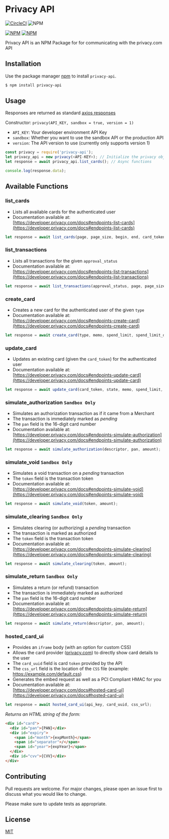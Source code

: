 # Privacy API 
[![CircleCI](https://circleci.com/gh/ShivanshVij/privacy-api.svg?style=svg)](https://circleci.com/gh/ShivanshVij/privacy-api) ![NPM](https://img.shields.io/npm/l/privacy-api)

[![NPM](https://nodei.co/npm/privacy-api.png?downloads=true&downloadRank=true&stars=true)](https://nodei.co/npm/privacy-api/)
[![NPM](https://nodei.co/npm-dl/privacy-api.png?height=2)](https://nodei.co/npm/privacy-api/)

Privacy API is an NPM Package for for communicating with the privacy.com API

## Installation

Use the package manager [npm](https://www.npmjs.com/get-npm) to install `privacy-api`.

```bash
$ npm install privacy-api
```

## Usage

Responses are returned as standard [axios responses](https://github.com/axios/axios#response-schema)

Constructor: `privacy(API_KEY, sandbox = true, version = 1)`
- `API_KEY`: Your developer environment API Key
- `sandbox`: Whether you want to use the sandbox API or the production API
- `version`: The API version to use (currently only supports version 1)

```javascript
const privacy = require('privacy-api');
let privacy_api = new privacy(<API-KEY>); // Initialize the privacy object with your API key
let response = await privacy_api.list_cards(); // Async functions

console.log(response.data);
```

## Available Functions

### list_cards
- Lists all available cards for the authenticated user
- Documentation available at: [https://developer.privacy.com/docs#endpoints-list-cards](https://developer.privacy.com/docs#endpoints-list-cards)

```javascript
let response = await list_cards(page, page_size, begin, end, card_token);
```

### list_transactions
- Lists all transactions for the given `approval_status`
- Documentation available at: [https://developer.privacy.com/docs#endpoints-list-transactions](https://developer.privacy.com/docs#endpoints-list-transactions)

```javascript
let response = await list_transactions(approval_status, page, page_size, begin, end, card_token, transaction_token);
```

### create_card
- Creates a new card for the authenticated user of the given `type`
- Documentation available at: [https://developer.privacy.com/docs#endpoints-create-card](https://developer.privacy.com/docs#endpoints-create-card)

```javascript
let response = await create_card(type, memo, spend_limit, spend_limit_duration);
```

### update_card
- Updates an existing card (given the `card_token`) for the authenticated user
- Documentation available at: [https://developer.privacy.com/docs#endpoints-update-card](https://developer.privacy.com/docs#endpoints-update-card)

```javascript
let response = await update_card(card_token, state, memo, spend_limit, spend_limit_duration);
```

### simulate_authorization `Sandbox Only`
- Simulates an authorization transaction as if it came from a Merchant
- The transaction is immediately marked as _pending_
- The `pan` field is the 16-digit card number
- Documentation available at: [https://developer.privacy.com/docs#endpoints-simulate-authorization](https://developer.privacy.com/docs#endpoints-simulate-authorization)

```javascript
let response = await simulate_authorization(descriptor, pan, amount);
```

### simulate_void `Sandbox Only`
- Simulates a void transaction on a _pending_ transaction
- The `token` field is the transaction token
- Documentation available at: [https://developer.privacy.com/docs#endpoints-simulate-void](https://developer.privacy.com/docs#endpoints-simulate-void)

```javascript
let response = await simulate_void(token, amount);
```

### simulate_clearing `Sandbox Only`
- Simulates clearing (or authorizing) a _pending_ transaction
- The transaction is marked as authorized
- The `token` field is the transaction token
- Documentation available at: [https://developer.privacy.com/docs#endpoints-simulate-clearing](https://developer.privacy.com/docs#endpoints-simulate-clearing)

```javascript
let response = await simulate_clearing(token, amount);
```

### simulate_return `Sandbox Only`
- Simulates a return (or refund) transaction
- The transaction is immediately marked as authorized
- The `pan` field is the 16-digit card number
- Documentation available at: [https://developer.privacy.com/docs#endpoints-simulate-return](https://developer.privacy.com/docs#endpoints-simulate-return)

```javascript
let response = await simulate_return(descriptor, pan, amount);
```

### hosted_card_ui
- Provides an `iframe` body (with an option for custom CSS)
- Allows the card provider ([privacy.com](https://privacy.com)) to directly show card details to the user
- The `card_uuid` field is card `token` provided by the API
- The `css_url` field is the location of the `CSS` file (example: https://example.com/default.css)
- Generates the embed request as well as a PCI Compliant HMAC for you
- Documentation available at: [https://developer.privacy.com/docs#hosted-card-ui](https://developer.privacy.com/docs#hosted-card-ui)

```javascript
let response = await hosted_card_ui(api_key, card_uuid, css_url);
```

*Returns an HTML string of the form:*

```HTML
<div id="card">
  <div id="pan">{PAN}</div>
  <div id="expiry">
    <span id="month">{expMonth}</span>
    <span id="separator">/</span>
    <span id="year">{expYear}</span>
  </div>
  <div id="cvv">{CVV}</div>
</div>
```

## Contributing
Pull requests are welcome. For major changes, please open an issue first to discuss what you would like to change.

Please make sure to update tests as appropriate.

## License
[MIT](https://choosealicense.com/licenses/mit/)
